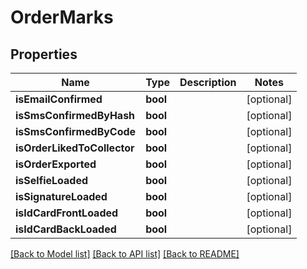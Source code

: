 # OrderMarks

## Properties
Name | Type | Description | Notes
------------ | ------------- | ------------- | -------------
**isEmailConfirmed** | **bool** |  | [optional] 
**isSmsConfirmedByHash** | **bool** |  | [optional] 
**isSmsConfirmedByCode** | **bool** |  | [optional] 
**isOrderLikedToCollector** | **bool** |  | [optional] 
**isOrderExported** | **bool** |  | [optional] 
**isSelfieLoaded** | **bool** |  | [optional] 
**isSignatureLoaded** | **bool** |  | [optional] 
**isIdCardFrontLoaded** | **bool** |  | [optional] 
**isIdCardBackLoaded** | **bool** |  | [optional] 

[[Back to Model list]](../../README.md#documentation-for-models) [[Back to API list]](../../README.md#documentation-for-api-endpoints) [[Back to README]](../../README.md)

